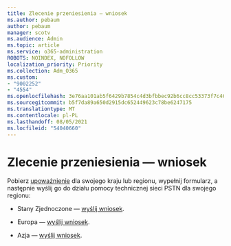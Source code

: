 ```yaml
---
title: Zlecenie przeniesienia — wniosek
ms.author: pebaum
author: pebaum
manager: scotv
ms.audience: Admin
ms.topic: article
ms.service: o365-administration
ROBOTS: NOINDEX, NOFOLLOW
localization_priority: Priority
ms.collection: Adm_O365
ms.custom:
- "9002252"
- "4554"
ms.openlocfilehash: 3e76aa101ab5f6429b7854c4d3bfbbec92b6cc8cc53373f7c465ddf5320b3ba1
ms.sourcegitcommit: b5f7da89a650d2915dc652449623c78be6247175
ms.translationtype: MT
ms.contentlocale: pl-PL
ms.lasthandoff: 08/05/2021
ms.locfileid: "54040660"
---
```

# <a name="port-order-request"></a>Zlecenie przeniesienia — wniosek

Pobierz [upoważnienie](https://docs.microsoft.com/microsoftteams/manage-phone-numbers-for-your-organization/manage-phone-numbers-for-your-organization#letters-of-authorization-loas-for-transferring-numbers) dla swojego kraju lub regionu, wypełnij formularz, a następnie wyślij go do działu pomocy technicznej sieci PSTN dla swojego regionu:

- Stany Zjednoczone — [wyślij wniosek](mailto:ptn@microsoft.com).

- Europa — [wyślij wniosek](mailto:ptneu@microsoft.com).

- Azja — [wyślij wniosek](mailto:ptnapac@microsoft.com).
